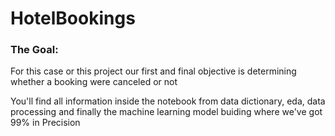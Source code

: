 # HotelBookings

### The Goal:
For this case or this project our first and final objective is determining whether a booking were canceled or not

You'll find all information inside the notebook from data dictionary, eda, data processing and finally the machine learning model buiding where we've got 99% in Precision
